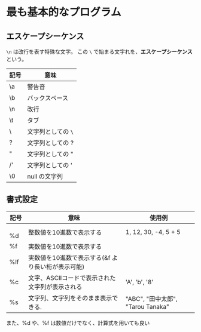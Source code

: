 # 最も基本的なプログラム

## エスケープシーケンス
`\n` は改行を表す特殊な文字。
この `\` で始まる文字れを、**エスケープシーケンス**という。

| 記号 | 意味 |
| ---- | ---- |
| \a | 警告音 |
| \b | バックスペース |
| \n | 改行 |
| \t | タブ |
| \\ | 文字列としての `\` |
| \? | 文字列としての ? |
| \" | 文字列としての " |
| /' | 文字列としての ' |
| \0 | null の文字列 |

## 書式設定
| 記号 | 意味 | 使用例 |
| --- | --- | ---|
|　%d | 整数値を10進数で表示する | 1, 12, 30, -4, 5 + 5 |
| %f | 実数値を10進数で表示する | | 
| %lf | 実数値を10進数で表示する(&f より長い桁が表示可能) | |
| %c | 文字、ASCⅡコードで表示された文字列が表示される | 'A', 'b', '8' |
| %s | 文字列、文字列をそのまま表示できる. | "ABC", "田中太郎", "Tarou Tanaka" |

また、%d や、%f は数値だけでなく、計算式を用いても良い